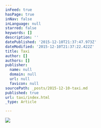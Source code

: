 ```yaml
---
inFeed: true
hasPage: true
inNav: false
inLanguage: null
starred: false
keywords: []
description: ''
datePublished: '2015-12-10T21:37:47.973Z'
dateModified: '2015-12-10T21:37:22.422Z'
title: Taxi
author: []
authors: []
publisher:
  name: null
  domain: null
  url: null
  favicon: null
sourcePath: _posts/2015-12-10-taxi.md
published: true
url: taxi/index.html
_type: Article

---
```

![](https://the-grid-user-content.s3-us-west-2.amazonaws.com/1775d315-8869-455f-a40b-66b2b0fa5f9c.jpg)
